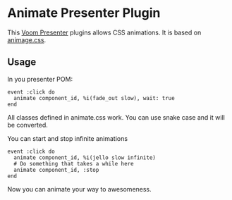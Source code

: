 # Animate Presenter Plugin

This [Voom Presenter](https://github.com/rx/presenters) plugins allows CSS animations.
It is based on [animage.css](https://github.com/daneden/animate.css).

## Usage

In you presenter POM:

    event :click do
      animate component_id, %i(fade_out slow), wait: true
    end              
       
All classes defined in animate.css work. You can use snake case and it will be converted.
    
    
You can start and stop infinite animations

    event :click do
      animate component_id, %i(jello slow infinite)
      # Do something that takes a while here
      animate component_id, :stop
    end              

Now you can animate your way to awesomeness.
